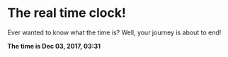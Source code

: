 # The real time clock!

Ever wanted to know what the time is? Well, your journey is about to end!

**The time is Dec 03, 2017, 03:31**